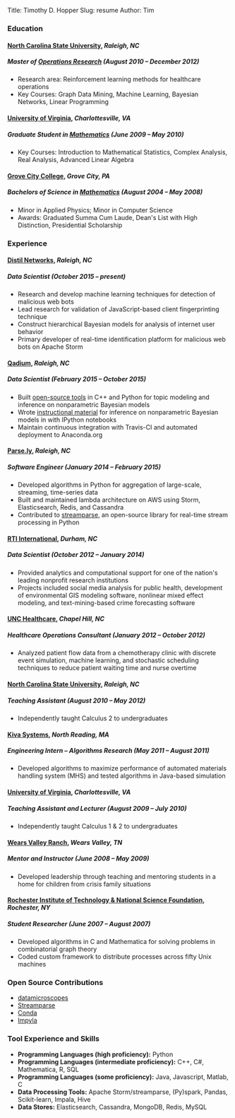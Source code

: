 Title: Timothy D. Hopper
Slug: resume
Author: Tim

### Education

#### [North Carolina State University](https://www.ncsu.edu/ "NC State University"), *Raleigh, NC*
##### Master of [Operations Research](https://www.or.ncsu.edu/) (August 2010 – December 2012)

- Research area: Reinforcement learning methods for healthcare operations
- Key Courses: Graph Data Mining, Machine Learning, Bayesian Networks, Linear Programming

#### [University of Virginia](http://www.virginia.edu/ "The University of Virginia"), *Charlottesville, VA*
##### Graduate Student in [Mathematics](http://www.math.virginia.edu/) (June 2009 – May 2010)

- Key Courses: Introduction to Mathematical Statistics, Complex Analysis, Real Analysis, Advanced Linear Algebra

#### [Grove City College](http://www.gcc.edu/Pages/Grove-City-College.aspx "Grove City College - Because Faith and Freedom Matter"), *Grove City, PA*
##### Bachelors of Science in [Mathematics](http://www.gcc.edu/academics/SEM/mathematics/Pages/Department%20of%20Mathematics.aspx) (August 2004 – May 2008)

- Minor in Applied Physics; Minor in Computer Science
- Awards: Graduated Summa Cum Laude, Dean's List with High Distinction, Presidential Scholarship

### Experience

#### [Distil Networks](http://www.distilnetworks.com/), *Raleigh, NC*
##### Data Scientist (October 2015 – present)

* Research and develop machine learning techniques for detection of malicious web bots
* Lead research for validation of JavaScript-based client fingerprinting technique
* Construct hierarchical Bayesian models for analysis of internet user behavior
* Primary developer of real-time identification platform for malicious web bots on Apache Storm

#### [Qadium](https://qadium.com/), *Raleigh, NC*
##### Data Scientist (February 2015 – October 2015)

* Built [open-source tools](https://github.com/datamicroscopes/lda) in C++ and Python for topic modeling and inference on nonparametric Bayesian models
* Wrote [instructional material](https://github.com/tdhopper/notes-on-dirichlet-processes/blob/master/README.md) for inference on nonparametric Bayesian models in with IPython notebooks
* Maintain continuous integration with Travis-CI and automated deployment to Anaconda.org

#### [Parse.ly](https://www.parsely.com/), *Raleigh, NC*
##### Software Engineer (January 2014 – February 2015)

* Developed algorithms in Python for aggregation of large-scale, streaming, time-series data
* Built and maintained lambda architecture on AWS using Storm, Elasticsearch, Redis, and Cassandra
* Contributed to [streamparse](https://github.com/parsely/streamparse), an open-source library for real-time stream processing in Python

#### [RTI International](http://www.rti.org/), *Durham, NC*
##### Data Scientist (October 2012 – January 2014)

* Provided analytics and computational support for one of the nation's leading nonprofit research institutions
* Projects included social media analysis for public health, development of environmental GIS modeling software,
nonlinear mixed effect modeling, and text-mining-based crime forecasting software

#### [UNC Healthcare](http://www.unchealthcare.org/), *Chapel Hill, NC*
##### Healthcare Operations Consultant (January 2012 – October 2012)

* Analyzed patient flow data from a chemotherapy clinic with discrete event simulation, machine learning, and stochastic scheduling techniques to reduce patient waiting time and nurse overtime

#### [North Carolina State University](https://www.math.ncsu.edu/), *Raleigh, NC*
##### Teaching Assistant (August 2010 – May 2012)

* Independently taught Calculus 2 to undergraduates

#### [Kiva Systems](https://www.amazonrobotics.com/#/), *North Reading, MA*
##### Engineering Intern – Algorithms Research (May 2011 – August 2011)

- Developed algorithms to maximize performance of automated materials handling system (MHS) and tested algorithms in Java-based simulation

#### [University of Virginia](http://www.math.virginia.edu/), *Charlottesville, VA*
##### Teaching Assistant and Lecturer (August 2009 – July 2010)

* Independently taught Calculus 1 & 2 to undergraduates

#### [Wears Valley Ranch](https://wvr.org/), *Wears Valley, TN*
##### Mentor and Instructor (June 2008 – May 2009)

* Developed leadership through teaching and mentoring students in a home for children from crisis family situations

#### [Rochester Institute of Technology & National Science Foundation](https://people.rit.edu/~dansma/index_files/NSFREU.htm), *Rochester, NY*
##### Student Researcher (June 2007 – August 2007)

* Developed algorithms in C and Mathematica for solving problems in combinatorial graph theory
* Coded custom framework to distribute processes across fifty Unix machines

### Open Source Contributions

* [datamicroscopes](https://datamicroscopes.github.io/)
* [Streamparse](https://github.com/parsely/streamparse)
* [Conda](https://github.com/conda/conda/commits?author=tdhopper)
* [Impyla](https://github.com/cloudera/impyla/commits?author=tdhopper)

### Tool Experience and Skills

* **Programming Languages (high proficiency):** Python
* **Programming Languages (intermediate proficiency):** C++, C#, Mathematica, R, SQL
* **Programming Languages (some proficiency):** Java, Javascript, Matlab, C
* **Data Processing Tools:** Apache Storm/streamparse, (Py)spark, Pandas, Scikit-learn, Impala, Hive
* **Data Stores:** Elasticsearch, Cassandra, MongoDB, Redis, MySQL

